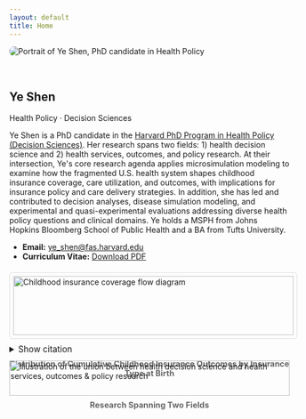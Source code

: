```yaml
---
layout: default
title: Home
---
```


<section class="hero" style="display:flex; flex-wrap:wrap; align-items:center; gap:2rem;">
  <div class="headshot" style="flex:1; min-width:250px;">
    <img src="{{ '/assets/img/YSheadshot.jpg' | relative_url }}"
         alt="Portrait of Ye Shen, PhD candidate in Health Policy"
         class="headshot-img" 
         style="max-width:100%; height:auto; border-radius:8px;"
         loading="eager"
      />
  </div>
  <div class="hero-text" style="flex:2; min-width:280px;">
    <h1>Ye Shen</h1>
    <p class="badge">Health Policy · Decision Sciences</p>
    <p>
      Ye Shen is a PhD candidate in the <a href="https://healthpolicy.fas.harvard.edu/people/ye-shen">Harvard PhD Program in Health Policy (Decision Sciences)</a>. Her research spans two fields: 1) health decision science and 2) health services, outcomes, and policy research. At their intersection, Ye's core research agenda applies microsimulation modeling to examine how the fragmented U.S. health system shapes childhood insurance coverage, care utilization, and outcomes, with implications for insurance policy and care delivery strategies. In addition, she has led and contributed to decision analyses, disease simulation modeling, and experimental and quasi-experimental evaluations addressing diverse health policy questions and clinical domains. Ye holds a MSPH from Johns Hopkins Bloomberg School of Public Health and a BA from Tufts University. 
    </p>
    <ul>
      <li><strong>Email:</strong> <a href="mailto:ye_shen@fas.harvard.edu">ye_shen@fas.harvard.edu</a></li>
      <li><strong>Curriculum Vitae:</strong> <a href="/yeshen-site/assets/cv/Ye_Shen_CV.pdf" target="_blank" rel="noopener">Download PDF</a></li>
    </ul>
  </div>
</section>   

<section style="max-width:1100px; margin:3rem auto; display:grid; grid-template-columns: repeat(auto-fit, minmax(280px, 1fr)); gap:1.5rem; align-items:center; justify-items:center;">
  <figure style="margin:0;">
    <img src="{{ '/assets/img/childhoodinsurancefig3.png' | relative_url }}"
         alt="Childhood insurance coverage flow diagram"
         style="width:100%; max-width:520px; height:auto; border:1px solid #ddd; border-radius:6px; padding:6px;"
         loading="eager"
    />
    <details style="margin-top:.6rem;">
      <summary style="cursor:pointer; font-size:0.95rem;">Show citation</summary>
      <div style="font-size:0.9rem; color:#555; margin-top:.4rem;">
        Source: <a href="https://jamanetwork.com/journals/jama/article-abstract/2839299" target="_blank" rel="noopener">
        Shen Y, Sommers BD, Hatfield LA, Hayes C, Pandya A, Menzies NA. Insurance dynamics during childhood in the fragmented U.S. health system. JAMA. 2025; Published online September 24, 2025. 
        </a>
      </div>
    </details>
        <figcaption style="text-align:center; font-size:0.9rem; color:#666; margin-top:.5rem;">
     <b>Distribution of Cumulative Childhood Insurance Outcomes by Insurance Type at Birth</b>
    </figcaption>
  </figure>
  <figure style="margin:0;">
    <img src="{{ '/assets/img/unionof2fields.png' | relative_url }}"
         alt="Illustration of the union between health decision science and health services, outcomes & policy research"
         style="width:100%; max-width:620px; height:auto;"
    />
    <figcaption style="text-align:center; font-size:0.9rem; color:#666; margin-top:.5rem;">
     <b>Research Spanning Two Fields</b>
    </figcaption>
  </figure>
  
</section>


